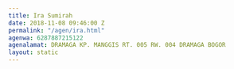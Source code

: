 ```yaml
---
title: Ira Sumirah
date: 2018-11-08 09:46:00 Z
permalink: "/agen/ira.html"
agenwa: 6287887215122
agenalamat: DRAMAGA KP. MANGGIS RT. 005 RW. 004 DRAMAGA BOGOR
layout: static
---
```


